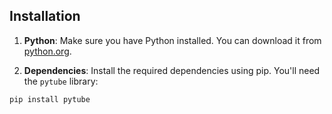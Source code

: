 ## Installation

1.  **Python**: Make sure you have Python installed. You can download it from [python.org](https://www.python.org/downloads/).

2.  **Dependencies**: Install the required dependencies using pip. You'll need the `pytube` library:

```bash
pip install pytube
 
